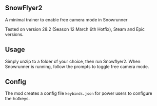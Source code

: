 ## SnowFlyer2

A minimal trainer to enable free camera mode in Snowrunner

Tested on version 28.2 (Season 12 March 6th Hotfix),  Steam and Epic versions.

## Usage

Simply unzip to a folder of your choice, then run Snowflyer2.
When Snowrunner is running, follow the prompts to toggle free camera mode.

## Config

The mod creates a config file `keybinds.json` for power users to configure the hotkeys.